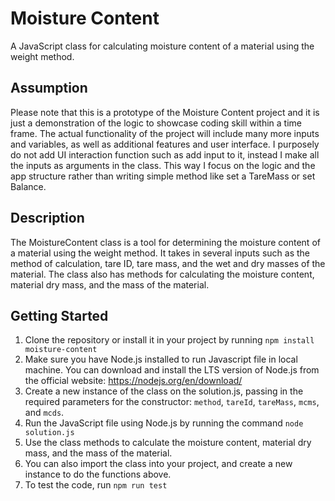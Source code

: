 # Moisture Content

A JavaScript class for calculating moisture content of a material using the weight method.

## Assumption

Please note that this is a prototype of the Moisture Content project and it is just a demonstration of the logic to showcase coding skill within a time frame. The actual functionality of the project will include many more inputs and variables, as well as additional features and user interface. 
I purposely do not add UI interaction function such as add input to it, instead I make all the inputs as arguments in the class. This way I focus on the logic and the app structure rather than writing simple method like  set a TareMass or  set Balance.


## Description

The MoistureContent class is a tool for determining the moisture content of a material using the weight method. It takes in several inputs such as the method of calculation, tare ID, tare mass, and the wet and dry masses of the material. The class also has methods for calculating the moisture content, material dry mass, and the mass of the material.

## Getting Started

1. Clone the repository or install it in your project by running `npm install moisture-content`
2. Make sure you have Node.js installed to run Javascript file in local machine. You can download and install the LTS version of Node.js from the official website: https://nodejs.org/en/download/
3. Create a new instance of the class on the solution.js, passing in the required parameters for the constructor: `method`, `tareId`, `tareMass`, `mcms`, and `mcds`.
5. Run the JavaScript file using Node.js by running the command `node solution.js`
6. Use the class methods to calculate the moisture content, material dry mass, and the mass of the material.
3. You can also import the class into your project, and create a new instance to do the functions above.
4. To test the code, run `npm run test`


